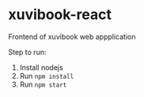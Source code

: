 # xuvibook-react

Frontend of xuvibook web appplication

Step to run:

1. Install nodejs
2. Run `npm install`
3. Run `npm start`
